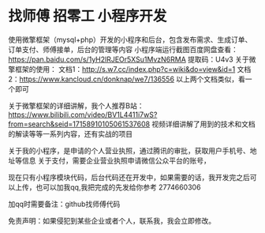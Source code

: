 # 找师傅  招零工 小程序开发
使用微擎框架（mysql+php）开发的小程序和后台，包含发布需求、生成订单、订单支付、师傅接单，后台的管理等内容
小程序端运行截图百度网盘查看：
https://pan.baidu.com/s/1yH2lRJEOr5XSu1MvzN6RMA 提取码：U4v3 
关于微擎框架的使用：
文档1：http://s.w7.cc/index.php?c=wiki&do=view&id=1
文档2：https://www.kancloud.cn/donknap/we7/136556
以上两个文档类似，看一个即可

关于微擎框架的详细讲解，我个人推荐B站：https://www.bilibili.com/video/BV1L4411i7wS?from=search&seid=17158910105061537608
视频详细讲解了用到的技术和文档的解读等等一系列内容，还有实战的项目

关于我的小程序，是申请的个人营业执照，通过腾讯的审批，获取用户手机号、地址等信息
关于支付，需要企业营业执照申请微信公众平台的账号，

现在只有小程序模块代码，后台代码还在开发中，如果需要的话，我开发完之后可以上传，也可以加我qq,我把完成的先发给你参考  2774660306

加qq时需要备注：github找师傅代码   

免责声明：如果侵犯到某些企业或者个人，联系我，我会立即修改。
